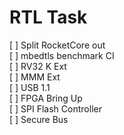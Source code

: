 # RTL Task
[ ] Split RocketCore out  
[ ] mbedtls benchmark CI  
[ ] RV32 K Ext  
[ ] MMM Ext  
[ ] USB 1.1  
[ ] FPGA Bring Up  
[ ] SPI Flash Controller  
[ ] Secure Bus  